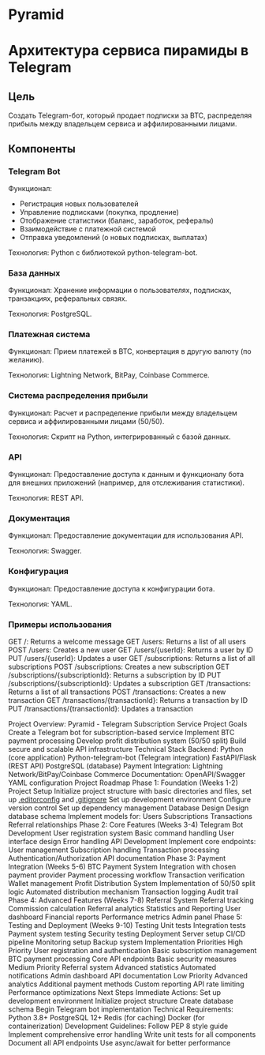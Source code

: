# Pyramid

Архитектура сервиса пирамиды в Telegram
=====================================

Цель
----

Создать Telegram-бот, который продает подписки за BTC, распределяя прибыль между владельцем сервиса и аффилированными лицами.

Компоненты
------------

### Telegram Bot

Функционал:

*   Регистрация новых пользователей
*   Управление подписками (покупка, продление)
*   Отображение статистики (баланс, заработок, рефералы)
*   Взаимодействие с платежной системой
*   Отправка уведомлений (о новых подписках, выплатах)

Технология: Python с библиотекой python-telegram-bot.

### База данных

Функционал: Хранение информации о пользователях, подписках, транзакциях, реферальных связях.

Технология: PostgreSQL.

### Платежная система

Функционал: Прием платежей в BTC, конвертация в другую валюту (по желанию).

Технология: Lightning Network, BitPay, Coinbase Commerce.

### Система распределения прибыли

Функционал: Расчет и распределение прибыли между владельцем сервиса и аффилированными лицами (50/50).

Технология: Скрипт на Python, интегрированный с базой данных.

### API

Функционал: Предоставление доступа к данным и функционалу бота для внешних приложений (например, для отслеживания статистики).

Технология: REST API.

### Документация

Функционал: Предоставление документации для использования API.

Технология: Swagger.

### Конфигурация

Функционал: Предоставление доступа к конфигурации бота.

Технология: YAML.

### Примеры использования

GET /: Returns a welcome message
GET /users: Returns a list of all users
POST /users: Creates a new user
GET /users/{userId}: Returns a user by ID
PUT /users/{userId}: Updates a user
GET /subscriptions: Returns a list of all subscriptions
POST /subscriptions: Creates a new subscription
GET /subscriptions/{subscriptionId}: Returns a subscription by ID
PUT /subscriptions/{subscriptionId}: Updates a subscription
GET /transactions: Returns a list of all transactions
POST /transactions: Creates a new transaction
GET /transactions/{transactionId}: Returns a transaction by ID
PUT /transactions/{transactionId}: Updates a transaction


Project Overview: Pyramid - Telegram Subscription Service
Project Goals
Create a Telegram bot for subscription-based service
Implement BTC payment processing
Develop profit distribution system (50/50 split)
Build secure and scalable API infrastructure
Technical Stack
Backend:
Python (core application)
Python-telegram-bot (Telegram integration)
FastAPI/Flask (REST API)
PostgreSQL (database)
Payment Integration:
Lightning Network/BitPay/Coinbase Commerce
Documentation:
OpenAPI/Swagger
YAML configuration
Project Roadmap
Phase 1: Foundation (Weeks 1-2)
Project Setup
Initialize project structure with basic directories and files,
set up [.editorconfig](.editorconfig) and [.gitignore](.gitignore)
Set up development environment
Configure version control
Set up dependency management
Database Design
Design database schema
Implement models for:
Users
Subscriptions
Transactions
Referral relationships
Phase 2: Core Features (Weeks 3-4)
Telegram Bot Development
User registration system
Basic command handling
User interface design
Error handling
API Development
Implement core endpoints:
User management
Subscription handling
Transaction processing
Authentication/Authorization
API documentation
Phase 3: Payment Integration (Weeks 5-6)
BTC Payment System
Integration with chosen payment provider
Payment processing workflow
Transaction verification
Wallet management
Profit Distribution System
Implementation of 50/50 split logic
Automated distribution mechanism
Transaction logging
Audit trail
Phase 4: Advanced Features (Weeks 7-8)
Referral System
Referral tracking
Commission calculation
Referral analytics
Statistics and Reporting
User dashboard
Financial reports
Performance metrics
Admin panel
Phase 5: Testing and Deployment (Weeks 9-10)
Testing
Unit tests
Integration tests
Payment system testing
Security testing
Deployment
Server setup
CI/CD pipeline
Monitoring setup
Backup system
Implementation Priorities
High Priority
User registration and authentication
Basic subscription management
BTC payment processing
Core API endpoints
Basic security measures
Medium Priority
Referral system
Advanced statistics
Automated notifications
Admin dashboard
API documentation
Low Priority
Advanced analytics
Additional payment methods
Custom reporting
API rate limiting
Performance optimizations
Next Steps
Immediate Actions:
Set up development environment
Initialize project structure
Create database schema
Begin Telegram bot implementation
Technical Requirements:
Python 3.8+
PostgreSQL 12+
Redis (for caching)
Docker (for containerization)
Development Guidelines:
Follow PEP 8 style guide
Implement comprehensive error handling
Write unit tests for all components
Document all API endpoints
Use async/await for better performance
